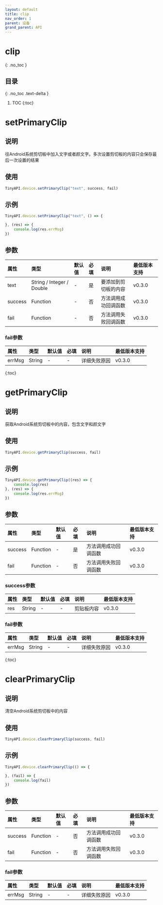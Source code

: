```yaml
---
layout: default
title: clip
nav_order: 1
parent: 设备
grand_parent: API
---
```


# clip

{: .no_toc }

## 目录

{: .no_toc .text-delta }

1. TOC
{:toc}

# setPrimaryClip

## 说明
往Android系统剪切板中加入文字或者颜文字。多次设置剪切板的内容只会保存最后一次设置的结果

## 使用
```javascript
TinyAPI.device.setPrimaryClip("text", success, fail)
```

## 示例
```javascript
TinyAPI.device.setPrimaryClip("text", () => {

}, (res) => {
    console.log(res.errMsg)
})
```

## 参数

| 属性 | 类型 | 默认值 | 必填 | 说明 | 最低版本支持 |
|:----|:----|:------|:-----|:----|:-----------|
| text | String / Integer / Double | - | 是 | 要添加到剪切板的内容 | v0.3.0 |
| success | Function | - | 否 | 方法调用成功回调函数 | v0.3.0 |
| fail | Function | - | 否 | 方法调用失败回调函数 | v0.3.0 |

### fail参数

| 属性 | 类型 | 默认值 | 必填 | 说明 | 最低版本支持 |
|:----|:----|:------|:-----|:----|:-----------|
| errMsg | String | - | - | 详细失败原因 | v0.3.0 |

{:toc}

# getPrimaryClip

## 说明
获取Android系统剪切板中的内容，包含文字和颜文字

## 使用
```javascript
TinyAPI.device.getPrimaryClip(success, fail)
```

## 示例
```javascript
TinyAPI.device.getPrimaryClip((res) => {
    console.log(res) 
}, (res) => {
    console.log(res.errMsg)
})
```

## 参数

| 属性 | 类型 | 默认值 | 必填 | 说明 | 最低版本支持 |
|:----|:----|:------|:-----|:----|:-----------|
| success | Function | - | 是 | 方法调用成功回调函数 | v0.3.0 |
| fail | Function | - | 否 | 方法调用失败回调函数 | v0.3.0 |

### success参数

| 属性 | 类型 | 默认值 | 必填 | 说明 | 最低版本支持 |
|:----|:----|:------|:-----|:----|:-----------|
| res | String | - | - | 剪贴板内容| v0.3.0 |

### fail参数

| 属性 | 类型 | 默认值 | 必填 | 说明 | 最低版本支持 |
|:----|:----|:------|:-----|:----|:-----------|
| errMsg | String | - | - | 详细失败原因 | v0.3.0 |

{:toc}

# clearPrimaryClip

## 说明
清空Android系统剪切板中的内容

## 使用
```javascript
TinyAPI.device.clearPrimaryClip(success, fail)
```

## 示例
```javascript
TinyAPI.device.clearPrimaryClip(() => {

}, (fail) => {
    console.log(fail)
})
```

## 参数

| 属性 | 类型 | 默认值 | 必填 | 说明 | 最低版本支持 |
|:----|:----|:------|:-----|:----|:-----------|
| success | Function | - | 否 | 方法调用成功回调函数 | v0.3.0 |
| fail | Function | - | 否 | 方法调用失败回调函数 | v0.3.0 |

### fail参数

| 属性 | 类型 | 默认值 | 必填 | 说明 | 最低版本支持 |
|:----|:----|:------|:-----|:----|:-----------|
| errMsg | String | - | - | 详细失败原因 | v0.3.0 |